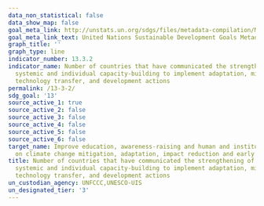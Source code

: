 ```yaml
---
data_non_statistical: false
data_show_map: false
goal_meta_link: http://unstats.un.org/sdgs/files/metadata-compilation/Metadata-Goal-13.pdf
goal_meta_link_text: United Nations Sustainable Development Goals Metadata (pdf 759kB)
graph_title: ''
graph_type: line
indicator_number: 13.3.2
indicator_name: Number of countries that have communicated the strengthening of institutional,
  systemic and individual capacity-building to implement adaptation, mitigation and
  technology transfer, and development actions
permalink: /13-3-2/
sdg_goal: '13'
source_active_1: true
source_active_2: false
source_active_3: false
source_active_4: false
source_active_5: false
source_active_6: false
target_name: Improve education, awareness-raising and human and institutional capacity
  on climate change mitigation, adaptation, impact reduction and early warning
title: Number of countries that have communicated the strengthening of institutional,
  systemic and individual capacity-building to implement adaptation, mitigation and
  technology transfer, and development actions
un_custodian_agency: UNFCCC,UNESCO-UIS
un_designated_tier: '3'
---
```

